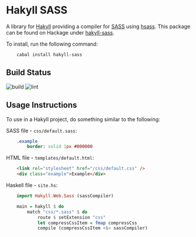 # Hakyll SASS

A library for [Hakyll](http://jaspervdj.be/hakyll/) providing a compiler for
[SASS](http://sass-lang.com/) using
[hsass](http://hackage.haskell.org/package/hsass). This package can be found on
Hackage under [hakyll-sass](https://hackage.haskell.org/package/hakyll-sass).

To install, run the following command:

```shell
    cabal install hakyll-sass
```

## Build Status

![build](https://github.com/waddlaw/hakyll-sass/workflows/build/badge.svg)
![lint](https://github.com/waddlaw/hakyll-sass/workflows/lint/badge.svg)

## Usage Instructions

To use in a Hakyll project, do something similar to the following:

SASS file - `css/default.sass`:

```sass
    .example
        border: solid 1px #000000
```

HTML file - `templates/default.html`:

```html
    <link rel="stylesheet" href="/css/default.css" />
    <div class="example">Example</div>
```

Haskell file - `site.hs`:

```hs
    import Hakyll.Web.Sass (sassCompiler)

    main = hakyll $ do
        match "css/*.sass" $ do
            route $ setExtension "css"
            let compressCssItem = fmap compressCss
            compile (compressCssItem <$> sassCompiler)
```